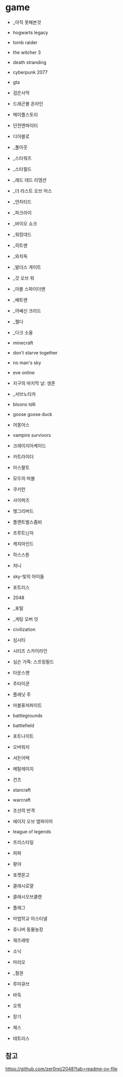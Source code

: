# game

* _아직 못해본것

* hogwarts legacy
* tomb raider
* the witcher 3
* death stranding
* cyberpunk 2077
* gta
* 검은사막
* 드래곤볼 온라인
* 메이플스토리
* 던전앤파이터
* 디아블로
* _폴아웃
* _스타워즈
* _스타필드
* _레드 데드 리뎀션
* _더 라스트 오브 어스
* _언차티드
* _파크라이
* _바이오 쇼크
* _워킹데드
* _히트맨
* _와치독
* _발더스 게이트
* _갓 오브 워
* _마블 스파이더맨
* _배트맨
* _어쌔신 크리드
* _젤다
* _다크 소울

* minecraft
* don't starve together
* no man's sky
* eve online
* 지구의 마지막 날: 생존
* _서브노티카

* bloons td6
* goose goose duck
* 어몽어스
* vampire survivors
* 크레이지아케이드
* 카트라이더
* 아스팔트
* 모두의 마블
* 쿠키런
* 사이퍼즈
* 앵그리버드
* 플랜트벌스좀비
* 프루트닌자
* 캐치마인드
* 하스스톤
* 저니
* sky-빛의 아이들
* 포트리스
* 2048
* _포털
* _게팅 오버 잇

* civilization
* 심시티
* 시티즈 스카이라인
* 심슨 가족: 스프링필드
* 타운스맨
* 주타이쿤
* 플래닛 주

* 마블퓨처파이트

* battlegrounds
* battlefield
* 포트나이트
* 오버워치
* 서든어택
* 메탈레이지
* 건즈

* starcraft
* warcraft
* 조선의 반격
* 에이지 오브 엠파이어

* league of legends

* 프리스타일
* 피파
* 팡야

* 포켓몬고
* 클래시로얄
* 클래시오브클랜

* 플래그

* 마법학교 아스티넬
* 쥬니버 동물농장

* 재즈래빗
* 소닉
* 마리오

* _철권

* 루미큐브

* 바둑
* 오목
* 장기
* 체스
* 테트리스

## 참고

https://github.com/zer0rei/2048?tab=readme-ov-file